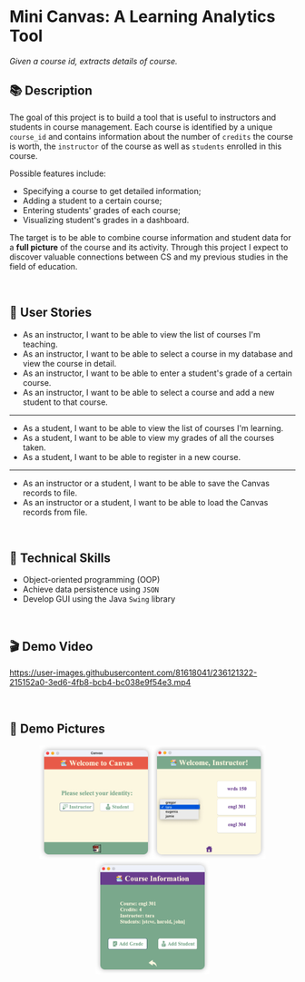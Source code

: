 # Mini Canvas: A Learning Analytics Tool

*Given a course id, extracts details of course.*

## 📚 Description

The goal of this project is to build a tool that is useful to instructors and students in course management. Each course is identified by a unique `course_id` and contains information about the number of `credits` the course is worth, the `instructor` of the course as well as `students` enrolled in this course.

Possible features include:
- Specifying a course to get detailed information;
- Adding a student to a certain course;
- Entering students' grades of each course;
- Visualizing student's grades in a dashboard.

The target is to be able to combine course information and student data for a **full picture** of the course and its activity. Through this project I expect to discover valuable connections between CS and my previous studies in the field of education.

<br>

## 📝 User Stories

- As an instructor, I want to be able to view the list of courses I'm teaching.
- As an instructor, I want to be able to select a course in my database and view the course in detail.
- As an instructor, I want to be able to enter a student's grade of a certain course.
- As an instructor, I want to be able to select a course and add a new student to that course.
***
- As a student, I want to be able to view the list of courses I'm learning.
- As a student, I want to be able to view my grades of all the courses taken.
- As a student, I want to be able to register in a new course.
***
- As an instructor or a student, I want to be able to save the Canvas records to file.
- As an instructor or a student, I want to be able to load the Canvas records from file.

<br>

## 🔭 Technical Skills
- Object-oriented programming (OOP)
- Achieve data persistence using `JSON`
- Develop GUI using the Java `Swing` library

<br>

## 🎬 Demo Video

https://user-images.githubusercontent.com/81618041/236121322-215152a0-3ed6-4fb8-bcb4-bc038e9f54e3.mp4

<br>

## 📸 Demo Pictures
<div align="center">
   <img src="Demo_Pictures/iShot_2023-04-22_18.27.34.png"  height=200><img src="Demo_Pictures/iShot_2023-04-22_18.27.55.png" height=200><img src="Demo_Pictures/iShot_2023-04-22_18.28.12.png" height=200>
</div>

